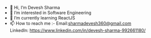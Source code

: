 - 👋 Hi, I’m Devesh Sharma
- 👀 I’m interested in Software Engineering
- 🌱 I’m currently learning ReactJS 
- 📫 How to reach me :-   Email:sharmadevesh360@gmail.com  
     LinkedIn: https://www.linkedin.com/in/devesh-sharma-992661180/

<!---
DeveshS360/DeveshS360 is a ✨ special ✨ repository because its `README.md` (this file) appears on your GitHub profile.
You can click the Preview link to take a look at your changes.
--->
